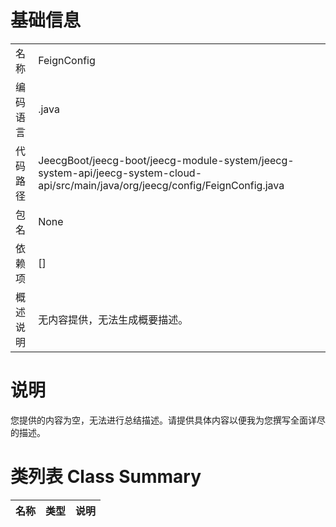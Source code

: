 # 基础信息

|      |      |
|------|------|
| 名称 | FeignConfig |
| 编码语言 | .java |
| 代码路径 | JeecgBoot/jeecg-boot/jeecg-module-system/jeecg-system-api/jeecg-system-cloud-api/src/main/java/org/jeecg/config/FeignConfig.java |
| 包名 | None |
| 依赖项 | [] |
| 概述说明 | 无内容提供，无法生成概要描述。 |

# 说明

您提供的内容为空，无法进行总结描述。请提供具体内容以便我为您撰写全面详尽的描述。

# 类列表 Class Summary

| 名称   | 类型  | 说明 |
|-------|------|-------------|




